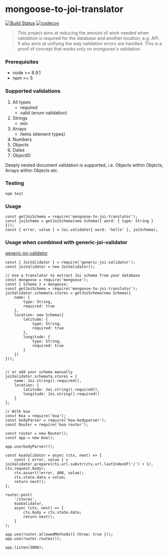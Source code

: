 # mongoose-to-joi-translator 
[![Build Status](https://travis-ci.org/wearereasonablepeople/mongoose-to-joi-translator.svg?branch=master)](https://travis-ci.org/wearereasonablepeople/mongoose-to-joi-translator)
[![codecov](https://codecov.io/gh/wearereasonablepeople/mongoose-to-joi-translator/branch/master/graph/badge.svg?token=i5p2uk2acI)](https://codecov.io/gh/wearereasonablepeople/mongoose-to-joi-translator)
> This project aims at reducing the amount of work needed when validation is required for the database and another location, e.g. API. It also aims at unifying the way validation errors are handled. This is a proof of concept that works only on mongoose's validation.

### Prerequisites
 - node >= 8.9.1
 - npm >= 5

### Supported validations

 1. All types
    * required
    * valid (enum validation)
 2. Strings
    * min
 3. Arrays
    * items (element types)
 4. Numbers
 5. Objects
 6. Dates
 7. ObjectID

Deeply nested document validation is supported, i.e. Objects within Objects, Arrays within Objects etc.

### Testing

```
npm test
```

### Usage
```
const getJoiSchema = require('mongoose-to-joi-translator');
const joiSchema = getJoiSchema(new Schema({ word: { type: String } }));
const { error, value } = Joi.validate({ word: 'hello' }, joiSchema);
```

### Usage when combined with generic-joi-validator
[generic-joi-validator](https://github.com/wearereasonablepeople/generic-joi-validator)
```
const { JoiValidator } = require('generic-joi-validator');
const joiValidator = new JoiValidator();

// Use a translator to extract Joi schema from your database
const mongoose = require('mongoose');
const { Schema } = mongoose;
const getJoiSchema = require('mongoose-to-joi-translator');
joiValidator.schemata.stores = getJoiSchema(new Schema({
    name: {
        type: String,
        required: true
    },
    location: new Schema({
        latitude: {
            type: String,
            required: true
        },
        longitude: {
            type: String,
            required: true
        }
    })
}));


// or add your schema manually
joiValidator.schemata.stores = {
    name: Joi.string().required(),
    location: {
        latitude: Joi.string().required(),
        longitude: Joi.string().required()
    }
};

// With koa
const Koa = require('koa');
const bodyParser = require('koa-bodyparser');
const Router = require('koa-router');

const router = new Router();
const app = new Koa();

app.use(bodyParser());

const koaValidator = async (ctx, next) => {
    const { error, value } = joiValidator.prepare(ctx.url.substr(ctx.url.lastIndexOf('/') + 1), ctx.request.body);
    ctx.assert(!error, 400, value);
    ctx.state.data = value;
    return next();
};

router.post(
    '/stores',
    koaValidator,
    async (ctx, next) => {
        ctx.body = ctx.state.data;
        return next();
    }
);

app.use(router.allowedMethods({ throw: true }));
app.use(router.routes());

app.listen(3000);
```
